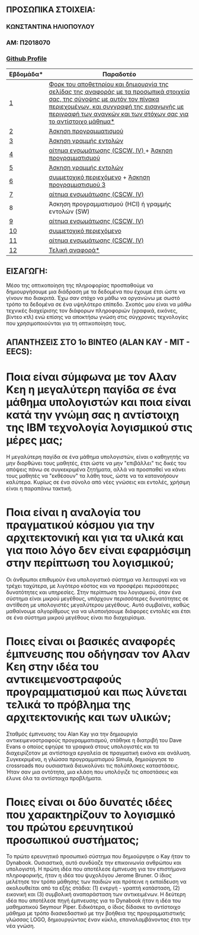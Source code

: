 ## ΠΡΟΣΩΠΙΚΑ ΣΤΟΙΧΕΙΑ:

### ΚΩΝΣΤΑΝΤΙΝΑ ΗΛΙΟΠΟΥΛΟΥ 
### ΑΜ: Π2018070
### [Github Profile](https://github.com/Konstantina3)

| Εβδομάδα* | Παραδοτέο |
| --- | --- |
| <a href="#P">1</a> |<a href="#P">Φορκ του αποθετηρίου και δημιουργία της σελίδας της αναφοράς με τα προσωπικά στοιχεία σας, της σύνοψης με αυτόν τον πίνακα περιεχομένων, και συγγραφή της εισαγωγής με περιγραφή των αναγκών και των στόχων σας για το αντίστοιχο μάθημα* </a> |
| <a href="#P-1">2</a> |<a href="#P-1"> Άσκηση προγραμματισμού</a> |
| <a href="#P-2">3</a> |<a href="#P-2">  Άσκηση γραμμής εντολών</a> |
| <a href="#P-3">4</a> |<a href="#P-3"> αίτημα ενσωμάτωσης (CSCW, IV) </a> + <a href="#P-3-1">Άσκηση προγραμματισμού </a>  |
|  <a href="#P-4">5 </a> |<a href="#P-4"> Άσκηση γραμμής εντολών</a> |
| <a href="#P-5">6 </a>|<a href="#P-5"> συμμετοχικό περιεχόμενο</a> + <a href="#P-5-1"> Άσκηση προγραμματισμού 3</a> |
| <a href="#P-6">7 </a>|<a href="#P-6">αίτημα ενσωμάτωσης (CSCW, IV)</a> |
| 8 | Άσκηση προγραμματισμού (HCI) ή γραμμής εντολών (SW) |
| <a href="#P-8">9</a> |<a href="#P-8">αίτημα ενσωμάτωσης (CSCW, IV)</a> |
| <a href="#P-7">10</a> | <a href="#P-7">συμμετοχικό περιεχόμενο </a>|
| <a href="#P-8">11</a> |<a href="#P-8"> αίτημα ενσωμάτωσης (CSCW, IV)</a> |
| <a href="#P-10">12</a> | <a href="#P-10">Τελική αναφορά* </a>|

## <a name="P">ΕΙΣΑΓΩΓΗ:</a>
Μέσο της οπτικοποίηση της πληροφορίας προσπαθούμε να δημιουργήσουμε μια διάδραση με τα δεδομένα που έχουμε έτσι ώστε να γίνουν πιο διακριτά. Έχω σαν στόχο να μάθω να οργανώνω με σωστό τρόπο τα δεδομένα σε ένα υψηλότερο επίπεδο. Σκοπός μου είναι να μάθω τεχνικές διαχείρισης τον διάφορων πληροφοριών (γραφικά, εικόνες, βίντεο κτλ) ενώ επίσης να αποκτήσω γνώση στις σύγχρονες τεχνολογίες που χρησιμοποιούνται για τη οπτικοποίηση τους.

## ΑΠΑΝΤΗΣΕΙΣ ΣΤΟ 1ο ΒΙΝΤΕΟ (ALAN KAY - MIT - EECS):

# Ποια είναι σύμφωνα με τον Αλαν Κεη η μεγαλύτερη παγίδα σε ένα μάθημα υπολογιστών και ποια είναι κατά την γνώμη σας η αντίστοιχη της ΙΒΜ τεχνολογία λογισμικού στις μέρες μας;
Η μεγαλύτερη παγίδα σε ένα μάθημα υπολογιστών, είναι ο καθηγητής να μην διορθώνει τους μαθητές, έτσι ώστε να μην "επιβάλλει" τις δικές του απόψεις πάνω σε συγκεκριμένα ζητήματα, αλλά να προσπαθεί να κάνει τους μαθητές να "εκθέσουν" τα λάθη τους, ώστε να τα κατανοήσουν καλύτερα. Κυρίως σε ένα σύνολο από νέες γνώσεις και εντολές, χρήσιμη είναι η παραπάνω τακτική. 
# Ποια είναι η αναλογία του πραγματικού κόσμου για την αρχιτεκτονική και για τα υλικά και για ποιο λόγο δεν είναι εφαρμόσιμη στην περίπτωση του λογισμικού;
Οι άνθρωποι επιθυμούν ένα υπολογιστικό σύστημα να λειτουργεί και να τρέχει ταχύτερα, με λιγότερο κόστος και να προσφέρει περισσότερες δυνατότητες και υπηρεσίες. Στην περίπτωση του λογισμικού, όταν ένα σύστημα είναι μικρού μεγέθους, υπάρχουν περισσότερες δυνατότητες σε αντίθεση με υπολογιστές μεγαλύτερου μεγέθους. Αυτό συμβαίνει, καθώς μαθαίνουμε αλγορίθμους για να υλοποιήσουμε διάφορες εντολές και έτσι σε ένα σύστημα μικρού μεγέθους είναι πιο διαχειρίσιμα.
# Ποιες είναι οι βασικές αναφορές έμπνευσης που οδήγησαν τον Αλαν Κεη στην ιδέα του αντικειμενοστραφούς προγραμματισμού και πως λύνεται τελικά το πρόβλημα της αρχιτεκτονικής και των υλικών;
Σταθμός έμπνευσης του Alan Kay για την δημιουργία αντικειμενοστραφούς προγραμματισμού, στάθηκε η διατριβή του Dave Evans ο οποίος εφηύρε τα γραφικά στους υπολογιστές και τα διαχειρίζοταν με αντίστοιχα εργαλεία σε πραγματική εικόνα και ανάλυση. Συγκεκριμένα, η γλώσσα προγραμματισμού Simula, δημιούργησε το crossroads που ουσιαστικά διευκολύνει τις πολύπλοκες καταστάσεις. Ήταν σαν μια οντότητα, μια κλάση που υπολόγιζε τις αποστάσεις και έλυνε όλα τα αντίστοιχα προβλήματα.
# Ποιες είναι οι δύο δυνατές ιδέες που χαρακτηρίζουν το λογισμικό του πρώτου ερευνητικού προσωπικού συστήματος;
Το πρώτο ερευνητικό προσωπικό σύστημα που δημιούργησε ο Kay ήταν το Dynabook. Ουσιαστικά, αυτό συνδύαζε την επικοινωνία ανθρώπου και υπολογιστή. Η πρώτη ιδέα που αποτέλεσε έμπνευση για τον επιστήμονα πληροφορικής, ήταν η ιδέα του ψυχολόγου Jerome Bruner. Ο ίδιος μελέτησε τον τρόπο μάθησης των παιδιών και πρότεινε η εκπαίδευση να ακολουθείται από τα εξής στάδια: (1) ενεργή - γραπτή κατάσταση, (2) εικονική και (3) συμβολική αναπαράσταση των αντικειμένων. Η δεύτερη ιδέα που αποτέλεσε πηγή έμπνευσης για το Dynabook ήταν η ιδέα του μαθηματικού Seymour Piper. Ειδικότερα, ο ίδιος δίδασκε το αντίστοιχο μάθημα με τρόπο διασκεδαστικό με την βοήθεια της προγραμματιστικής γλώσσας LOGO, δημιουργώντας έναν κύκλο, επαναλαμβάνοντας έτσι την νέα γνώση.
